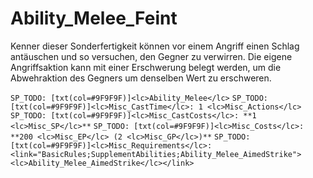# Ability_Melee_Feint

Kenner dieser Sonderfertigkeit können vor einem Angriff einen Schlag antäuschen und so versuchen, den Gegner zu verwirren. Die eigene Angriffsaktion kann mit einer Erschwerung belegt werden, um die Abwehraktion des Gegners um denselben Wert zu erschweren.

`SP_TODO: [txt(col=#9F9F9F)]<lc>Ability_Melee</lc>`
`SP_TODO: [txt(col=#9F9F9F)]<lc>Misc_CastTime</lc>: 1 <lc>Misc_Actions</lc>`
`SP_TODO: [txt(col=#9F9F9F)]<lc>Misc_CastCosts</lc>: **1 <lc>Misc_SP</lc>**`
`SP_TODO: [txt(col=#9F9F9F)]<lc>Misc_Costs</lc>: **200 <lc>Misc_EP</lc> (2 <lc>Misc_GP</lc>)**`
`SP_TODO: [txt(col=#9F9F9F)]<lc>Misc_Requirements</lc>: <link="BasicRules;SupplementAbilities;Ability_Melee_AimedStrike"><lc>Ability_Melee_AimedStrike</lc></link>`
